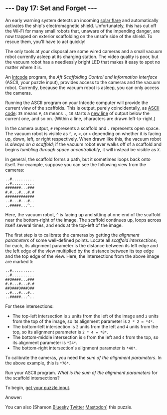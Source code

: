 \--- Day 17: Set and Forget ---
----------

An early warning system detects an incoming [solar flare](https://en.wikipedia.org/wiki/Solar_flare) and automatically activates the ship's electromagnetic shield. Unfortunately, this has cut off the Wi-Fi for many small robots that, unaware of the impending danger, are now trapped on exterior scaffolding on the unsafe side of the shield. To rescue them, you'll have to act quickly!

The only tools at your disposal are some wired cameras and a small vacuum robot currently asleep at its charging station. The video quality is poor, but the vacuum robot has a needlessly bright LED that makes it easy to spot no matter where it is.

An [Intcode](9) program, the *Aft Scaffolding Control and Information Interface* (ASCII, your puzzle input), provides access to the cameras and the vacuum robot. Currently, because the vacuum robot is asleep, you can only access the cameras.

Running the ASCII program on your Intcode computer will provide the current view of the scaffolds. This is output, purely coincidentally, as [ASCII code](https://simple.wikipedia.org/wiki/ASCII): `35` means `#`, `46` means `.`, `10` starts a [new line](https://en.wikipedia.org/wiki/Newline#In_programming_languages) of output below the current one, and so on. (Within a line, characters are drawn left-to-right.)

In the camera output, `#` represents a scaffold and `.` represents open space. The vacuum robot is visible as `^`, `v`, `<`, or `>` depending on whether it is facing up, down, left, or right respectively. When drawn like this, the vacuum robot is *always on a scaffold*; if the vacuum robot ever walks off of a scaffold and begins *tumbling through space uncontrollably*, it will instead be visible as `X`.

In general, the scaffold forms a path, but it sometimes loops back onto itself. For example, suppose you can see the following view from the cameras:

```
..#..........
..#..........
#######...###
#.#...#...#.#
#############
..#...#...#..
..#####...^..

```

Here, the vacuum robot, `^` is facing up and sitting at one end of the scaffold near the bottom-right of the image. The scaffold continues up, loops across itself several times, and ends at the top-left of the image.

The first step is to calibrate the cameras by getting the *alignment parameters* of some well-defined points. Locate all *scaffold intersections*; for each, its alignment parameter is the distance between its left edge and the left edge of the view multiplied by the distance between its top edge and the top edge of the view. Here, the intersections from the above image are marked `O`:

```
..#..........
..#..........
##O####...###
#.#...#...#.#
##O###O###O##
..#...#...#..
..#####...^..

```

For these intersections:

* The top-left intersection is `2` units from the left of the image and `2` units from the top of the image, so its alignment parameter is `2 * 2 = *4*`.
* The bottom-left intersection is `2` units from the left and `4` units from the top, so its alignment parameter is `2 * 4 = *8*`.
* The bottom-middle intersection is `6` from the left and `4` from the top, so its alignment parameter is `*24*`.
* The bottom-right intersection's alignment parameter is `*40*`.

To calibrate the cameras, you need the *sum of the alignment parameters*. In the above example, this is `*76*`.

Run your ASCII program. *What is the sum of the alignment parameters* for the scaffold intersections?

To begin, [get your puzzle input](17/input).

Answer:

You can also [Shareon [Bluesky](https://bsky.app/intent/compose?text=%22Set+and+Forget%22+%2D+Day+17+%2D+Advent+of+Code+2019+%23AdventOfCode+https%3A%2F%2Fadventofcode%2Ecom%2F2019%2Fday%2F17) [Twitter](https://twitter.com/intent/tweet?text=%22Set+and+Forget%22+%2D+Day+17+%2D+Advent+of+Code+2019&url=https%3A%2F%2Fadventofcode%2Ecom%2F2019%2Fday%2F17&related=ericwastl&hashtags=AdventOfCode) [Mastodon](javascript:void(0);)] this puzzle.
